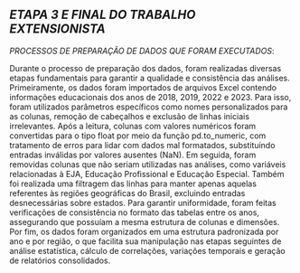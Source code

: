 *ETAPA 3 E FINAL DO TRABALHO EXTENSIONISTA*
-----------------------------------------------------------------------------------------------------------------------------------------------------------------------------------------------------------------------------------------------------------------------------------
*PROCESSOS DE PREPARAÇÃO DE DADOS QUE FORAM EXECUTADOS*:

Durante o processo de preparação dos dados, foram realizadas diversas etapas fundamentais para garantir a qualidade e consistência das análises. Primeiramente, os dados foram importados de arquivos Excel contendo informações educacionais dos anos de 2018, 2019, 2022 e 2023. Para isso, foram utilizados parâmetros específicos como nomes personalizados para as colunas, remoção de cabeçalhos e exclusão de linhas iniciais irrelevantes. Após a leitura, colunas com valores numéricos foram convertidas para o tipo float por meio da função pd.to_numeric, com tratamento de erros para lidar com dados mal formatados, substituindo entradas inválidas por valores ausentes (NaN). Em seguida, foram removidas colunas que não seriam utilizadas nas análises, como variáveis relacionadas à EJA, Educação Profissional e Educação Especial. Também foi realizada uma filtragem das linhas para manter apenas aquelas referentes às regiões geográficas do Brasil, excluindo entradas desnecessárias sobre estados. Para garantir uniformidade, foram feitas verificações de consistência no formato das tabelas entre os anos, assegurando que possuíam a mesma estrutura de colunas e dimensões. Por fim, os dados foram organizados em uma estrutura padronizada por ano e por região, o que facilita sua manipulação nas etapas seguintes de análise estatística, cálculo de correlações, variações temporais e geração de relatórios consolidados.

